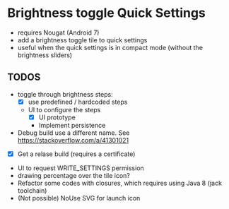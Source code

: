 # Brightness toggle Quick Settings 
- requires Nougat (Android 7)
- add a brightness toggle tile to quick settings
- useful when the quick settings is in compact mode (without the brightness sliders)

## TODOS
- toggle through brightness steps: 
  - [x] use predefined / hardcoded steps
  - UI to configure the steps
    - [x] UI prototype 
    - Implement persistence
- Debug build use a different name. See https://stackoverflow.com/a/41301021
- [x] Get a relase build (requires a certificate)
- UI to request WRITE_SETTINGS permission
- drawing percentage over the tile icon?
- Refactor some codes with closures, which requires using Java 8 (jack toolchain)
- (Not possible) NoUse SVG for launch icon
